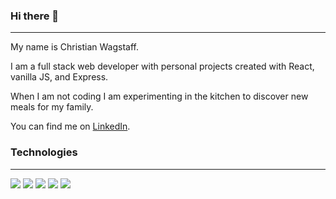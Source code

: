 ### Hi there 👋
<hr>

My name is Christian Wagstaff.

I am a full stack web developer with personal projects created with React, vanilla JS, and Express.  

When I am not coding I am experimenting in the kitchen to discover new meals for my family.

You can find me on [LinkedIn][1.1].

### Technologies
<hr>

![](https://img.shields.io/badge/Code-JavaScript-informational?style=flat&logo=JavaScript&logoColor=white&color=2bbc8a)
![](https://img.shields.io/badge/Code-Node.js-informational?style=flat&logo=Node.js&logoColor=white&color=2bbc8a)
![](https://img.shields.io/badge/Framework-React-informational?style=flat&logo=React&logoColor=white&color=2bbc8a)
![](https://img.shields.io/badge/Tools-NPM-informational?style=flat&logo=NPM&logoColor=white&color=2bbc8a)
![](https://img.shields.io/badge/Shell-zsh-informational?style=flat&logo=zsh&logoColor=white&color=2bbc8a)

<!-- Links to Social Media -->
[1.1]: https://www.linkedin.com/in/christian-wagstaff/
